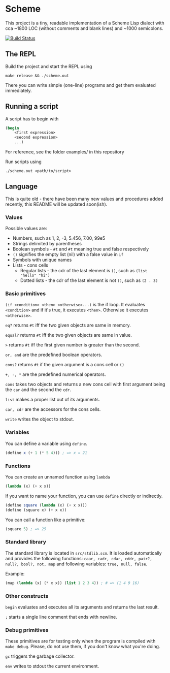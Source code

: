 # Scheme

This project is a tiny, readable implementation of a Scheme Lisp dialect with cca ~1800 LOC (without comments and blank lines) and ~1000 semicolons.

[![Build Status](https://api.travis-ci.org/jiribenes/scheme.svg?branch=master)](https://travis-ci.org/jiribenes/scheme)

## The REPL

Build the project and start the REPL using
```
make release && ./scheme.out
```

There you can write simple (one-line) programs and get them evaluated immediately.

## Running a script

A script has to begin with
```scheme
(begin 
    <first expression>
    <second expression>
    ...)
```
For reference, see the folder examples/ in this repository

Run scripts using
```
./scheme.out <path/to/script>
```

## Language

This is quite old - there have been many new values and procedures added recently,
this README will be updated soon(ish).

### Values

Possible values are:
* Numbers, such as 1, 2, -3, 5.456, 7.00, 99e5
* Strings delimited by parentheses
* Boolean symbols - ```#t``` and ```#t``` meaning true and false respectively
* ```()``` signifies the empty list (nil) with a false value in ```if```
* Symbols with unique names
* Lists - cons cells
  * Regular lists - the cdr of the last element is ```()```, such as ```(list "hello" "hi")```
  * Dotted lists - the cdr of the last element is not ```()```, such as ```(2 . 3)```

### Basic primitives

```(if <condition> <then> <otherwise>...)``` is the if loop. It evaluates ```<condition>``` and if it's true, it executes ```<then>```. Otherwise it executes ```<otherwise>```.

```eq?``` returns ```#t``` iff the two given objects are same in memory.

```equal?``` returns ```#t``` iff the two given objects are same in value.

```>``` returns ```#t``` iff the first given number is greater than the second.

```or, and``` are the predefined boolean operators.

```cons?``` returns ```#t``` if the given argument is a cons cell or ```()```

```+, -, *``` are the predefined numerical operators.

```cons``` takes two objects and returns a new cons cell with first argument being the ```car``` and the second the ```cdr```.

```list``` makes a proper list out of its arguments.

```car, cdr``` are the accessors for the cons cells.

```write``` writes the object to stdout.

### Variables

You can define a variable using ```define```.

```scheme
(define x (+ 1 (* 5 4))) ; => x = 21
```

### Functions

You can create an unnamed function using ```lambda```

```scheme
(lambda (x) (+ x x))
```

If you want to name your function, you can use ```define``` directly or indirectly.
```scheme
(define square (lambda (x) (+ x x)))
(define (square x) (+ x x))
```

You can call a function like a primitive:
```scheme
(square 5) ; => 25 
```

### Standard library

The standard library is located in ```src/stdlib.scm```. It is loaded automatically and provides the following functions: ```caar, cadr, cdar, cddr, pair?, null?, bool?, not, map``` and following variables: ```true, null, false```.

Example:
```scheme
(map (lambda (x) (* x x)) (list 1 2 3 4)) ; # => (1 4 9 16)
```

### Other constructs

```begin``` evaluates and executes all its arguments and returns the last result.

```;``` starts a single line comment that ends with newline.

### Debug primitives

These primitives are for testing only when the program is compiled with ```make debug```. Please, do not use them, if you don't know what you're doing.

```gc``` triggers the garbage collector.

```env``` writes to stdout the current environment.

